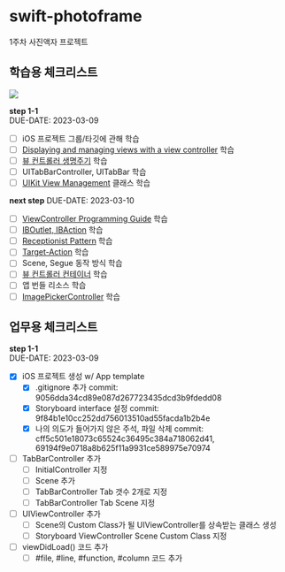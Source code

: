 # swift-photoframe
1주차 사진액자 프로젝트

## 학습용 체크리스트

<img src="https://user-images.githubusercontent.com/63908856/223042897-e4073356-dd9f-4704-89d8-690e5c36cd51.png">

**step 1-1**  
DUE-DATE: 2023-03-09
- [ ] iOS 프로젝트 그룹/타깃에 관해 학습
- [ ] [Displaying and managing views with a view controller](https://developer.apple.com/documentation/uikit/view_controllers/displaying_and_managing_views_with_a_view_controller) 학습
- [ ] [뷰 컨트롤러 생명주기](https://developer.apple.com/documentation/uikit/uiviewcontroller) 학습
- [ ] UITabBarController, UITabBar 학습
- [ ] [UIKit View Management](https://developer.apple.com/documentation/uikit/view_controllers) 클래스 학습

**next step**
DUE-DATE: 2023-03-10
- [ ] [ViewController Programming Guide](https://developer.apple.com/library/archive/featuredarticles/ViewControllerPGforiPhoneOS/index.html#//apple_ref/doc/uid/TP40007457-CH2-SW1) 학습
- [ ] [IBOutlet, IBAction](https://developer.apple.com/library/archive/documentation/General/Conceptual/CocoaEncyclopedia/Outlets/Outlets.html#//apple_ref/doc/uid/TP40010810-CH10-SW1) 학습
- [ ] [Receptionist Pattern](https://developer.apple.com/library/archive/documentation/General/Conceptual/CocoaEncyclopedia/ReceptionistPattern/ReceptionistPattern.html#//apple_ref/doc/uid/TP40010810-CH13-SW1) 학습
- [ ] [Target-Action](https://developer.apple.com/library/archive/documentation/General/Conceptual/CocoaEncyclopedia/Target-Action/Target-Action.html#//apple_ref/doc/uid/TP40010810-CH12-SW1) 학습
- [ ] Scene, Segue 동작 방식 학습
- [ ] [뷰 컨트롤러 컨테이너](https://developer.apple.com/documentation/uikit/view_controllers/creating_a_custom_container_view_controller) 학습
- [ ] 앱 번들 리소스 학습
- [ ] [ImagePickerController](https://developer.apple.com/documentation/uikit/uiimagepickercontrollerdelegate/1619126-imagepickercontroller) 학습

## 업무용 체크리스트
**step 1-1**  
DUE-DATE: 2023-03-09
- [x] iOS 프로젝트 생성 w/ App template
    - [x] .gitignore 추가
    commit: 9056dda34cd89e087d267723435dcd3b9fdedd08
    - [x] Storyboard interface 설정
    commit: 9f84b1e10cc252dd756013510ad55facda1b2b4e
    - [x] 나의 의도가 들어가지 않은 주석, 파일 삭제
    commit: cff5c501e18073c65524c36495c384a718062d41, 69194f9e0718a8b625f11a9931ce589975e70974
- [ ] TabBarController 추가
    - [ ] InitialController 지정
    - [ ] Scene 추가
    - [ ] TabBarController Tab 갯수 2개로 지정
    - [ ] TabBarController Tab Scene 지정
- [ ] UIViewController 추가
    - [ ] Scene의 Custom Class가 될 UIViewController를 상속받는 클래스 생성
    - [ ] Storyboard ViewController Scene Custom Class 지정
- [ ] viewDidLoad() 코드 추가
    - [ ] #file, #line, #function, #column 코드 추가
